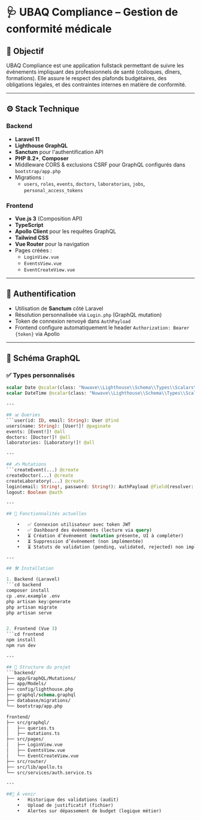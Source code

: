# 🩺 UBAQ Compliance – Gestion de conformité médicale

## 🎯 Objectif

UBAQ Compliance est une application fullstack permettant de suivre les événements impliquant des professionnels de santé (colloques, dîners, formations). Elle assure le respect des plafonds budgétaires, des obligations légales, et des contraintes internes en matière de conformité.

---

## ⚙️ Stack Technique

### Backend

- **Laravel 11**
- **Lighthouse GraphQL**
- **Sanctum** pour l'authentification API
- **PHP 8.2+**, **Composer**
- Middleware CORS & exclusions CSRF pour GraphQL configurés dans `bootstrap/app.php`
- Migrations :
  - `users`, `roles`, `events`, `doctors`, `laboratories`, `jobs`, `personal_access_tokens`

### Frontend

- **Vue.js 3** (Composition API)
- **TypeScript**
- **Apollo Client** pour les requêtes GraphQL
- **Tailwind CSS**
- **Vue Router** pour la navigation
- Pages créées :
  - `LoginView.vue`
  - `EventsView.vue`
  - `EventCreateView.vue`

---

## 🔐 Authentification

- Utilisation de **Sanctum** côté Laravel
- Résolution personnalisée via `Login.php` (GraphQL mutation)
- Token de connexion renvoyé dans `AuthPayload`
- Frontend configure automatiquement le header `Authorization: Bearer {token}` via Apollo

---

## 📐 Schéma GraphQL

### ✅ Types personnalisés

```graphql
scalar Date @scalar(class: "Nuwave\\Lighthouse\\Schema\\Types\\Scalars\\Date")
scalar DateTime @scalar(class: "Nuwave\\Lighthouse\\Schema\\Types\\Scalars\\DateTime")

---

## 📊 Queries
```user(id: ID, email: String): User @find
users(name: String): [User!]! @paginate
events: [Event!]! @all
doctors: [Doctor!]! @all
laboratories: [Laboratory!]! @all

---

## ✍️ Mutations
```createEvent(...) @create
createDoctor(...) @create
createLaboratory(...) @create
login(email: String!, password: String!): AuthPayload @field(resolver: ...)
logout: Boolean @auth

---

## 🚧 Fonctionnalités actuelles

	•	✅ Connexion utilisateur avec token JWT
	•	✅ Dashboard des événements (lecture via query)
	•	⏳ Création d’événement (mutation présente, UI à compléter)
	•	⏳ Suppression d’événement (non implémentée)
	•	⏳ Statuts de validation (pending, validated, rejected) non implémentés

---

## 🛠 Installation

1. Backend (Laravel)
```cd backend
composer install
cp .env.example .env
php artisan key:generate
php artisan migrate
php artisan serve


2. Frontend (Vue 3)
```cd frontend
npm install
npm run dev

---

## 📁 Structure du projet
```backend/
├── app/GraphQL/Mutations/
├── app/Models/
├── config/lighthouse.php
├── graphql/schema.graphql
├── database/migrations/
└── bootstrap/app.php

frontend/
├── src/graphql/
│   ├── queries.ts
│   ├── mutations.ts
├── src/pages/
│   ├── LoginView.vue
│   ├── EventsView.vue
│   └── EventCreateView.vue
├── src/router/
├── src/lib/apollo.ts
└── src/services/auth.service.ts

---

##🧪 À venir
	•	Historique des validations (audit)
	•	Upload de justificatif (fichier)
	•	Alertes sur dépassement de budget (logique métier)
